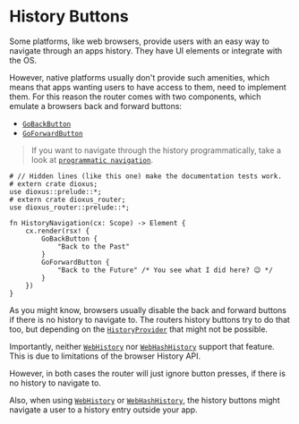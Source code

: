 # History Buttons

Some platforms, like web browsers, provide users with an easy way to navigate
through an apps history. They have UI elements or integrate with the OS.

However, native platforms usually don't provide such amenities, which means that
apps wanting users to have access to them, need to implement them. For this
reason the router comes with two components, which emulate a browsers back and
forward buttons:

- [`GoBackButton`](https://docs.rs/dioxus-router/latest/dioxus_router/components/fn.GoBackButton.html)
- [`GoForwardButton`](https://docs.rs/dioxus-router/latest/dioxus_router/components/fn.GoForwardButton.html)

> If you want to navigate through the history programmatically, take a look at
> [`programmatic navigation`](./navigation/programmatic.md).

```rust,no_run
# // Hidden lines (like this one) make the documentation tests work.
# extern crate dioxus;
use dioxus::prelude::*;
# extern crate dioxus_router;
use dioxus_router::prelude::*;

fn HistoryNavigation(cx: Scope) -> Element {
    cx.render(rsx! {
        GoBackButton {
            "Back to the Past"
        }
        GoForwardButton {
            "Back to the Future" /* You see what I did here? 😉 */
        }
    })
}
```

As you might know, browsers usually disable the back and forward buttons if
there is no history to navigate to. The routers history buttons try to do that
too, but depending on the [`HistoryProvider`] that might not be possible.

Importantly, neither [`WebHistory`] nor [`WebHashHistory`] support that feature.
This is due to limitations of the browser History API.

However, in both cases the router will just ignore button presses, if there is
no history to navigate to.

Also, when using [`WebHistory`] or [`WebHashHistory`], the history buttons might
navigate a user to a history entry outside your app.

[`HistoryProvider`]: ./history-providers.md
[`WebHistory`]: https://docs.rs/dioxus-router/latest/dioxus_router/history/struct.WebHistory.html
[`WebHashHistory`]: https://docs.rs/dioxus-router/latest/dioxus_router/history/struct.WebHashHistory.html
